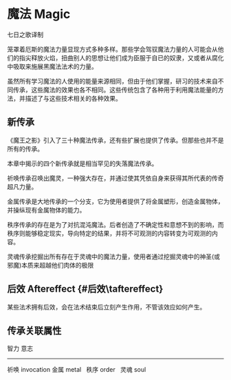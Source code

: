 # 魔法 Magic

七日之歌译制

笼罩着厄斯的魔法力量显现方式多种多样。那些学会驾驭魔法力量的人可能会从他们的指尖释放火焰，扭曲别人的思想让他们成为臣服于自已的奴隶，又或者从腐化中吸取来施展黑魔法法术的力量。

虽然所有学习魔法的人使用的能量来源相同，但由于他们掌握，研习的技术来自不同传承，这些魔法的效果也各不相同。这些传统包含了各种用于利用魔法能量的方法，并描述了与这些技术相关的各种效果。

## 新传承

《魔王之影》引入了三十种魔法传承，还有些扩展也提供了传承。但那些也并不是所有的传承。

本章中揭示的四个新传承就是相当罕见的失落魔法传承。

祈唤传承召唤出魔灵，一种强大存在，并通过使其凭依自身来获得其所代表的传奇超凡力量。

金属传承是大地传承的一个分支，它为使用者提供了将金属塑形，创造金属物体，并操纵现有金属物体的能力。

秩序传承的存在是为了对抗混沌魔法。后者创造了不确定性和意想不到的影响，而秩序则能够稳定现实，导向特定的结果，并将不可观测的内容转变为可观测的内容。

灵魂传承挖掘出所有存在于灵魂中的魔法力量，使用者通过挖掘灵魂中的神圣(或邪魔)本质来超越他们肉体的极限

## 后效 Aftereffect {#后效\\taftereffect}

某些法术拥有后效，会在法术结束后立刻产生作用，不管该效应如何产生。

## 传承关联属性

  智力              意志
  ----------------- ------------
  祈唤 invocation   金属 metal
                    秩序 order
                    灵魂 soul

 
